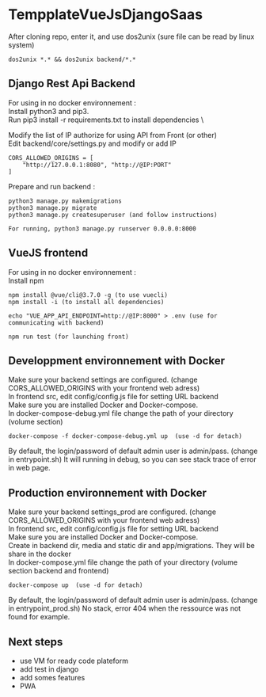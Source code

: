 # TempplateVueJsDjangoSaas

After cloning repo, enter it, and use dos2unix (sure file can be read by linux system)
```
dos2unix *.* && dos2unix backend/*.*

```

## Django Rest Api Backend

For using in no docker environnement : \
Install python3 and pip3. \
Run pip3 install -r requirements.txt to install dependencies \

Modify the list of IP authorize for using API from Front (or other)\
Edit backend/core/settings.py and modify or add IP

```
CORS_ALLOWED_ORIGINS = [
    "http://127.0.0.1:8080", "http://@IP:PORT"
]
```

Prepare and run backend :
```
python3 manage.py makemigrations
python3 manage.py migrate
python3 manage.py createsuperuser (and follow instructions)

For running, python3 manage.py runserver 0.0.0.0:8000
```

## VueJS frontend

For using in no docker environnement : \
Install npm 

```
npm install @vue/cli@3.7.0 -g (to use vuecli)
npm install -i (to install all dependencies)

echo "VUE_APP_API_ENDPOINT=http://@IP:8000" > .env (use for communicating with backend)

npm run test (for launching front)

```

## Developpment environnement with Docker

Make sure your backend settings are configured. (change CORS_ALLOWED_ORIGINS with your frontend web adress) \
In frontend src, edit config/config.js file for setting URL backend \
Make sure you are installed Docker and Docker-compose. \
In docker-compose-debug.yml file change the path of your directory (volume section)

```
docker-compose -f docker-compose-debug.yml up  (use -d for detach)
```

By default, the login/password of default admin user is admin/pass. (change in entrypoint.sh)
It will running in debug, so you can see stack trace of error in web page.

## Production environnement with Docker

Make sure your backend settings_prod are configured. (change CORS_ALLOWED_ORIGINS with your frontend web adress) \
In frontend src, edit config/config.js file for setting URL backend \
Make sure you are installed Docker and Docker-compose. \
Create in backend dir, media and static dir and app/migrations. They will be share in the docker \
In docker-compose.yml file change the path of your directory (volume section backend and frontend)

```
docker-compose up  (use -d for detach)
```

By default, the login/password of default admin user is admin/pass. (change in entrypoint_prod.sh)
No stack, error 404 when the ressource was not found for example.

## Next steps
- use VM for ready code plateform
- add test in django
- add somes features
- PWA

